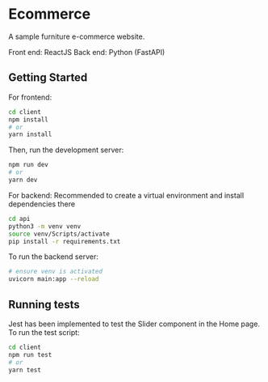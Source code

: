 # Ecommerce

A sample furniture e-commerce website.

Front end: ReactJS
Back end: Python (FastAPI)

## Getting Started

For frontend:

```bash
cd client
npm install
# or
yarn install
```

Then, run the development server:

```bash
npm run dev
# or
yarn dev
```

For backend:
Recommended to create a virtual environment and install dependencies there

```bash
cd api
python3 -m venv venv
source venv/Scripts/activate
pip install -r requirements.txt
```

To run the backend server:

```bash
# ensure venv is activated
uvicorn main:app --reload
```

## Running tests

Jest has been implemented to test the Slider component in the Home page. To run the test script:

```bash
cd client
npm run test
# or
yarn test
```
